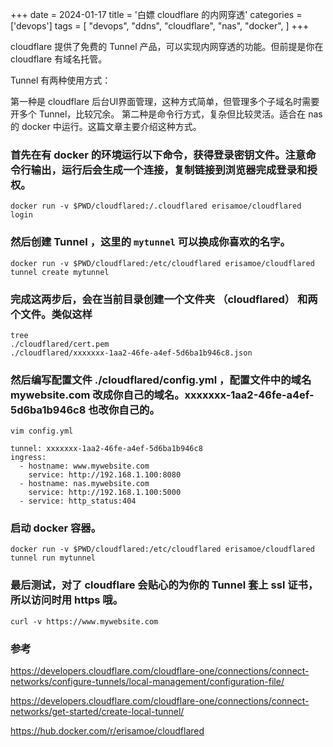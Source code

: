 +++
date = 2024-01-17
title = '白嫖 cloudflare 的内网穿透'
categories = ['devops']
tags = [
    "devops",
    "ddns",
    "cloudflare",
    "nas",
    "docker",
]
+++

cloudflare 提供了免费的 Tunnel 产品，可以实现内网穿透的功能。但前提是你在 cloudflare 有域名托管。

Tunnel 有两种使用方式：

  第一种是 cloudflare 后台UI界面管理，这种方式简单，但管理多个子域名时需要开多个 Tunnel，比较冗余。
  第二种是命令行方式，复杂但比较灵活。适合在 nas 的 docker 中运行。这篇文章主要介绍这种方式。

### 首先在有 docker 的环境运行以下命令，获得登录密钥文件。注意命令行输出，运行后会生成一个连接，复制链接到浏览器完成登录和授权。

```shell
docker run -v $PWD/cloudflared:/.cloudflared erisamoe/cloudflared login
```

### 然后创建 Tunnel ，这里的 `mytunnel` 可以换成你喜欢的名字。 

```shell
docker run -v $PWD/cloudflared:/etc/cloudflared erisamoe/cloudflared tunnel create mytunnel
```

### 完成这两步后，会在当前目录创建一个文件夹 （cloudflared） 和两个文件。类似这样

```shell
tree
./cloudflared/cert.pem
./cloudflared/xxxxxxx-1aa2-46fe-a4ef-5d6ba1b946c8.json
```

### 然后编写配置文件 ./cloudflared/config.yml ，配置文件中的域名 mywebsite.com 改成你自己的域名。xxxxxxx-1aa2-46fe-a4ef-5d6ba1b946c8 也改你自己的。

```
vim config.yml

tunnel: xxxxxxx-1aa2-46fe-a4ef-5d6ba1b946c8
ingress:
  - hostname: www.mywebsite.com
    service: http://192.168.1.100:8080
  - hostname: nas.mywebsite.com
    service: http://192.168.1.100:5000
  - service: http_status:404

```

### 启动 docker 容器。

```shell
docker run -v $PWD/cloudflared:/etc/cloudflared erisamoe/cloudflared tunnel run mytunnel
```

### 最后测试，对了 cloudflare 会贴心的为你的 Tunnel 套上 ssl 证书，所以访问时用 https 哦。

```
curl -v https://www.mywebsite.com
```

### 参考


https://developers.cloudflare.com/cloudflare-one/connections/connect-networks/configure-tunnels/local-management/configuration-file/

https://developers.cloudflare.com/cloudflare-one/connections/connect-networks/get-started/create-local-tunnel/

https://hub.docker.com/r/erisamoe/cloudflared

